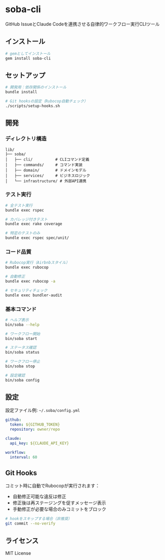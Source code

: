 # soba-cli

GitHub IssueとClaude Codeを連携させる自律的ワークフロー実行CLIツール

## インストール

```bash
# gemとしてインストール
gem install soba-cli
```

## セットアップ

```bash
# 開発用：依存関係のインストール
bundle install

# Git hooksの設定（Rubocop自動チェック）
./scripts/setup-hooks.sh
```

## 開発

### ディレクトリ構造

```
lib/
├── soba/
│   ├── cli/          # CLIコマンド定義
│   ├── commands/     # コマンド実装
│   ├── domain/       # ドメインモデル
│   ├── services/     # ビジネスロジック
│   └── infrastructure/ # 外部API連携
```

### テスト実行

```bash
# 全テスト実行
bundle exec rspec

# カバレッジ付きテスト
bundle exec rake coverage

# 特定のテストのみ
bundle exec rspec spec/unit/
```

### コード品質

```bash
# Rubocop実行（Airbnbスタイル）
bundle exec rubocop

# 自動修正
bundle exec rubocop -a

# セキュリティチェック
bundle exec bundler-audit
```

### 基本コマンド

```bash
# ヘルプ表示
bin/soba --help

# ワークフロー開始
bin/soba start

# ステータス確認
bin/soba status

# ワークフロー停止
bin/soba stop

# 設定確認
bin/soba config
```

## 設定

設定ファイル例: `~/.soba/config.yml`

```yaml
github:
  token: ${GITHUB_TOKEN}
  repository: owner/repo

claude:
  api_key: ${CLAUDE_API_KEY}

workflow:
  interval: 60
```

## Git Hooks

コミット時に自動でRubocopが実行されます：
- 自動修正可能な違反は修正
- 修正後は再ステージングを促すメッセージ表示
- 手動修正が必要な場合のみコミットをブロック

```bash
# hookをスキップする場合（非推奨）
git commit --no-verify
```

## ライセンス

MIT License